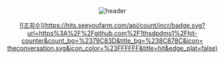 <div align="center">
  
![header](https://capsule-render.vercel.app/api?type=venom&color=auto&height=300&section=header&text=I%20am%20Yeeun%20Son.&fontSize=90)
</div>
<div align="center">
  
[![조회수](https://hits.seeyoufarm.com/api/count/incr/badge.svg?url=https%3A%2F%2Fgithub.com%2F1thsdpdms1%2Fhit-counter&count_bg=%2379C83D&title_bg=%238C878C&icon= theconversation.svg&icon_color=%23FFFFFF&title=hit&edge_plat=false)](https://hits.seeyoufarm.com)
</div>

